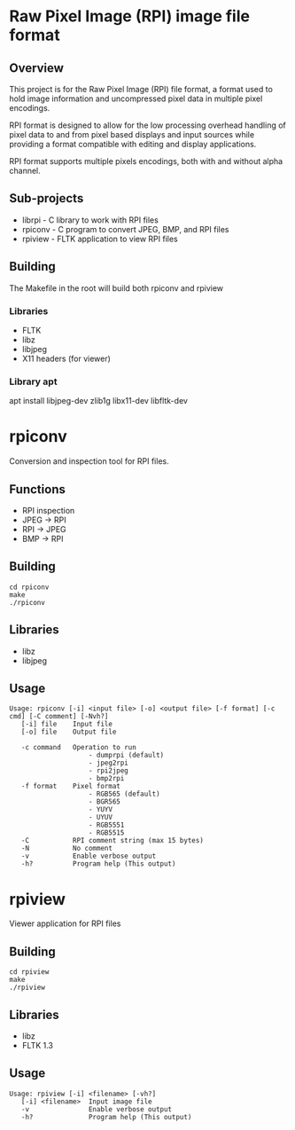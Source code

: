 # Raw Pixel Image (RPI) image file format

## Overview

This project is for the Raw Pixel Image (RPI) file format, a format used to hold image information
and uncompressed pixel data in multiple pixel encodings.

RPI format is designed to allow for the low
processing overhead handling of pixel data to and from pixel based displays and input sources while
providing a format compatible with editing and display applications.

RPI format supports multiple pixels
encodings, both with and without alpha channel.

## Sub-projects
 - librpi - C library to work with RPI files
 - rpiconv - C program to convert JPEG, BMP, and RPI files
 - rpiview - FLTK application to view RPI files

## Building

The Makefile in the root will build both rpiconv and rpiview

### Libraries
 - FLTK
 - libz
 - libjpeg
 - X11 headers (for viewer)

### Library apt 
apt install libjpeg-dev zlib1g libx11-dev libfltk-dev

# rpiconv

Conversion and inspection tool for RPI files. 

## Functions
- RPI inspection
- JPEG -> RPI
- RPI -> JPEG
- BMP -> RPI

## Building
```
cd rpiconv
make
./rpiconv
```
## Libraries
 - libz
 - libjpeg

## Usage
```
Usage: rpiconv [-i] <input file> [-o] <output file> [-f format] [-c cmd] [-C comment] [-Nvh?]
   [-i] file	Input file
   [-o] file	Output file

   -c command   Operation to run
                    - dumprpi (default)
                    - jpeg2rpi
                    - rpi2jpeg
                    - bmp2rpi
   -f format    Pixel format
                    - RGB565 (default)
                    - BGR565
                    - YUYV
                    - UYUV
                    - RGB5551
                    - RGB5515
   -C           RPI comment string (max 15 bytes)
   -N           No comment
   -v           Enable verbose output
   -h?          Program help (This output)
```

# rpiview

Viewer application for RPI files

## Building
```
cd rpiview
make
./rpiview
```

## Libraries
 - libz
 - FLTK 1.3

## Usage
```
Usage: rpiview [-i] <filename> [-vh?]
   [-i] <filename>	Input image file
   -v               Enable verbose output
   -h?              Program help (This output)
```
